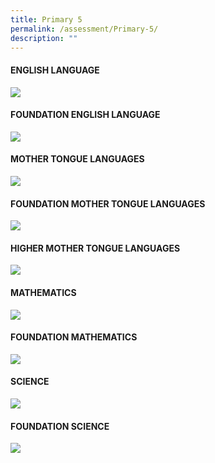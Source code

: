```yaml
---
title: Primary 5
permalink: /assessment/Primary-5/
description: ""
---
```

#### **ENGLISH LANGUAGE**

![](/images/Fuhua%20Experience/Teaching%20and%20Learning%20@%20Fuhua/Assessment/Primary%205/p5%20english.JPG)

#### **FOUNDATION ENGLISH LANGUAGE**

![](/images/Fuhua%20Experience/Teaching%20and%20Learning%20@%20Fuhua/Assessment/Primary%205/p5%20fel.JPG)

#### **MOTHER TONGUE LANGUAGES**

![](/images/Fuhua%20Experience/Teaching%20and%20Learning%20@%20Fuhua/Assessment/Primary%205/p5%20mtl.JPG)

#### **FOUNDATION MOTHER TONGUE LANGUAGES**

![](/images/Fuhua%20Experience/Teaching%20and%20Learning%20@%20Fuhua/Assessment/Primary%205/p5%20fmtl.JPG)

#### **HIGHER MOTHER TONGUE LANGUAGES**

![](/images/Fuhua%20Experience/Teaching%20and%20Learning%20@%20Fuhua/Assessment/Primary%205/p5%20hmtl.JPG)

#### **MATHEMATICS**

![](/images/Fuhua%20Experience/Teaching%20and%20Learning%20@%20Fuhua/Assessment/Primary%205/p5%20math.JPG)

#### **FOUNDATION MATHEMATICS**

![](/images/Fuhua%20Experience/Teaching%20and%20Learning%20@%20Fuhua/Assessment/Primary%205/p5%20fma.JPG)

#### **SCIENCE**

![](/images/Fuhua%20Experience/Teaching%20and%20Learning%20@%20Fuhua/Assessment/Primary%205/p5%20sci.JPG)

#### **FOUNDATION SCIENCE**
![](/images/Fuhua%20Experience/Teaching%20and%20Learning%20@%20Fuhua/Assessment/Primary%205/p5%20fsc.JPG)